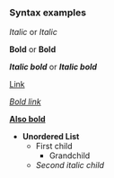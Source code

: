 ### Syntax examples

*Italic* or _Italic_

**Bold** or __Bold__

_**Italic bold**_ or **_Italic bold_** 

[Link](link.com)

*[Bold link](link2.com)*

[__Also bold__](link3.com)

- **Unordered List**
  + First child
    - Grandchild
  + *Second italic child*